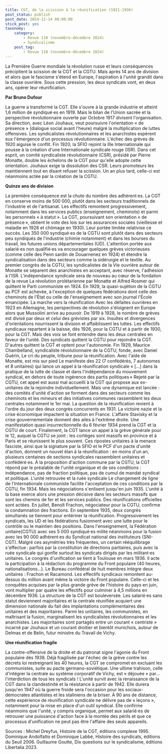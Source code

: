 ```yaml
---
title: CGT, de la scission à la réunification (1921-1936)
post_status: publish
post_date: 2024-12-14 08:00:00
stick_post: yes
taxonomy:
    category:
        - Revue 110 (novembre-décembre 2024)
        - Syndicalisme
    post_tag:
        - Revue 110 (novembre-décembre 2024)
---
```



La Première Guerre mondiale la révolution russe et leurs conséquences précipitent la scission de la CGT et la CGTU. Mais après 14 ans de division et alors que le fascisme s'étend en Europe, l'aspiration à l'unité grandit dans la classe ouvrière. Sous cette pression, les deux syndicats vont, en deux ans, opérer leur réunification.

**Par Bruno Dufour**

La guerre a transformé la CGT. Elle s'ouvre à la grande industrie et atteint 1,6 million de syndiqué·es en 1919. Mais le bilan de l'Union sacrée et la perspective révolutionnaire ouverte par Octobre 1917 divisent l'organisation. Sa direction, avec Léon Jouhaux, veut poursuivre l'orientation « de présence » (dialogue social avant l'heure) malgré la multiplication de luttes offensives. Les syndicalistes révolutionnaires et les anarchistes espèrent eux l'émergence d'un processus révolutionnaire. L'échec des grèves de 1920 aiguise le conflit. Fin 1920, la SFIO rejoint la IIIe Internationale qui pousse à la création d'une Internationale syndicale rouge (ISR). Dans cet esprit, un comité syndicaliste révolutionnaire (CSR), présidé par Pierre Monatte, double les échelons de la CGT pour qu'elle adopte cette orientation. Jouhaux exige la dissolution des CSR. Leurs promoteurs les maintiennent tout en disant refuser la scission. Un an plus tard, celle-ci est néanmoins actée par la création de la CGTU.

**Quinze ans de division**

La première conséquence est la chute du nombre des adhérent·es. La CGT en conserve moins de 500 000, plutôt dans les secteurs traditionnels de l'industrie et de l'artisanat. Les effectifs remontent progressivement, notamment dans les services publics (enseignement, cheminots) et parmi les personnels « à statut ». La CGT, poursuivant son orientation « de présence », obtient le vote des lois sur les assurances sociales (vieillesse et maladie en 1928 et chômage en 1930). Leur portée limitée relativise ce succès.
Les 350 000 syndiqué·es de la CGTU sont plutôt dans des secteurs peu syndiqués de l'industrie (chimie notamment) et dans les bourses du travail, les futures unions départementales (UD). L'attention portée aux salarié·es non qualifié·es va encourager quelques grèves victorieuses (comme celle des Penn sardin de Douarnenez en 1924) et étendre la syndicalisation dans des secteurs comme la sidérurgie et le textile.
Au premier congrès de la CGTU, les syndicalistes de la Vie ouvrière autour de Monatte se séparent des anarchistes en acceptant, avec réserve, l'adhésion à l'ISR. L'indépendance syndicale sera de nouveau au cœur de la fondation de la revue La révolution prolétarienne par Monatte et Alfred Rosmer qui quittent le Parti communiste en 1924. En 1929, la quasi-sujétion de la CGTU au PCF est achevée, à l'exception de quelques fédérations dont celle des cheminots de l'État ou celle de l'enseignement avec son journal l'École émancipée.
La marche vers la réunification
Avec les défaites ouvrières en 1923 en Allemagne, les perspectives de révolution s'éloignent en Europe alors que Mussolini arrive au pouvoir. De 1919 à 1928, le nombre de grèves est divisé par deux et celui des grévistes par six. Insultes et divergences d'orientations nourrissent la division et affaiblissent les luttes. Les effectifs syndicaux repartent à la baisse, dès 1926, pour la CGTU et à partir de 1930, pour la CGT. Mais des voix se font entendre dans les deux centrales en faveur de l'unité. Des syndicats quittent la CGTU pour rejoindre la CGT. D'autres quittent la CGT et optent pour l'autonomie.
Fin 1929, Maurice Chambelland, syndicaliste révolutionnaire de la CGTU, fonde, avec Daniel Guérin, Le cri du peuple, tribune pour la réunification. Avec l'aide de Monatte, est mis sur pied Le manifeste des 22 (7 confédérés, 7 autonomes et 8 unitaires) qui lance un appel à la réunification syndicale « \[\...\] dans la pratique de la lutte de classe et dans l'indépendance du mouvement syndical, en dehors de toute ingérence des partis politiques » Rejeté par la CGTU, cet appel est aussi mal accueilli à la CGT qui propose aux ex-unitaires de la rejoindre individuellement. Mais une dynamique est lancée : des comités d'unité d'action se forment dans des secteurs comme les cheminots et les mineurs et des initiatives communes rassemblent les deux centrales notamment le 1er mai. La question de la réunification revient à l'ordre du jour des deux congrès concurrents en 1931.
La victoire nazie et la crise économique impactent la situation en France. L'affaire Stavisky et la crise gouvernementale donnent des ailes à l'extrême droite. Une manifestation quasi insurrectionnelle du 6 février 1934 prend la CGT et la CGTU de court. Finalement, la CGT lance un appel à la grève générale pour le 12, auquel la CGTU se joint : les cortèges sont massifs en province et à Paris et se réunissent le plus souvent. Ces ripostes unitaires à la menace fasciste, ainsi que la signature par la SFIO et le PCF d'un pacte d'unité d'action, donnent un nouvel élan à la réunification : en moins
d'un an, plusieurs centaines de sections syndicales rassemblent unitaires et confédéré·es.
À la proposition d'action commune par la CGTU, la CGT répond par le préalable de l'unité organique et de ses conditions : indépendance, pas de fraction politique, pas de cumul de mandat syndical et politique.
L'unité retrouvée et la ruée syndicale
Le changement de ligne de l'Internationale communiste facilite l'acceptation de ces conditions par la CGTU, fin 1934. Mais les négociations s'enlisent jusqu'en juin 1935.
L'unité à la base exerce alors une pression décisive dans les secteurs massifs que sont les chemins de fer et les services publics. Des réunifications officielles sont actées. En juillet, Benoît Frachon, négociateur pour la CGTU, confirme la condamnation des fractions. En septembre 1935, deux congrès simultanés se tiennent pour entériner la réunification.
Progressivement les syndicats, les UD et les fédérations fusionnent avec une lutte pour le contrôle ou le maintien des positions. Dans l'enseignement, la Fédération unitaire(CGTU) avec ses 5 000 syndiqué·es milite néanmoins pour la fusion avec les 90 000 adhérent·es du Syndicat national des instituteurs (SNI-CGT). Malgré ces asymétries très fréquentes, un certain rééquilibrage s'effectue : parfois par la constitution de directions paritaires, puis avec la ruée syndicale qui gonfle surtout les syndicats dirigés par les militant·es unitaires. Le congrès d'unification se tient à Toulouse en mars 1936. Il acte la participation à la rédaction du programme du Front populaire
(40 heures, nationalisations\...). Le Bureau confédéral de huit membres intègre deux unitaires : Frachon et Racamond.
Les effectifs syndicaux remontent au-dessus du million avant même la victoire du Front populaire. Celle-ci et les conquêtes acquises par la plus grande grève de l'histoire du pays en juin, vont multiplier par quatre les effectifs pour culminer à 4,5 millions en décembre 1936. La structure de la CGT est bouleversée. Les salarié·es sans statut deviennent majoritaires et la centrale réunifiée acquiert une dimension nationale du fait des implantations complémentaires des unitaires et des majoritaires. Parmi les unitaires, les communistes, en maîtrisant la fusion, marginalisent les syndicalistes révolutionnaires et les anarchistes. Les majoritaires sont partagés entre un courant « centriste » incarné par Jouhaux et un courant droitier et bientôt munichois, autour de Delmas et de Belin, futur ministre du Travail de Vichy.

**Une réunification fragile**

La contre-offensive de la droite et du patronat signe l'agonie du Front populaire dès 1938. Déjà fragilisée par l'échec de la grève contre les décrets loi restreignant les 40 heures, la CGT se compromet en excluant les communistes, suite au pacte germano-soviétique. Une ultime trahison, celle d'intégrer la centrale au système corporatif de Vichy, est « déjouée » par... l'interdiction de tous les syndicats ! L'unité survit avec la renaissance de la CGT dans la clandestinité et la résistance à partir de 1942. Elle durera jusqu'en 1947 où la guerre froide sera l'occasion pour les sociaux-démocrates atlantistes et les staliniens de la briser.
À 90 ans de distance, cette expérience de réunification syndicale ne délivre pas de « leçons », notamment pour la mise en place d'un outil syndical. Elle confirme néanmoins que l'unité, y compris organique, permet aux salarié·es de retrouver une puissance d'action face à la montée des périls et que ce processus d'unification ne peut pas être l'affaire des seuls appareils.

Sources :
Michel Dreyfus, Histoire de la CGT, éditions complexe 1995.
Dominique Andolfatto et Dominique Labbé,
Histoire des syndicats, éditions du Seuil 2006.
Guillaume Goutte, Dix questions sur le syndicalisme, éditions Libertalia 2023.
